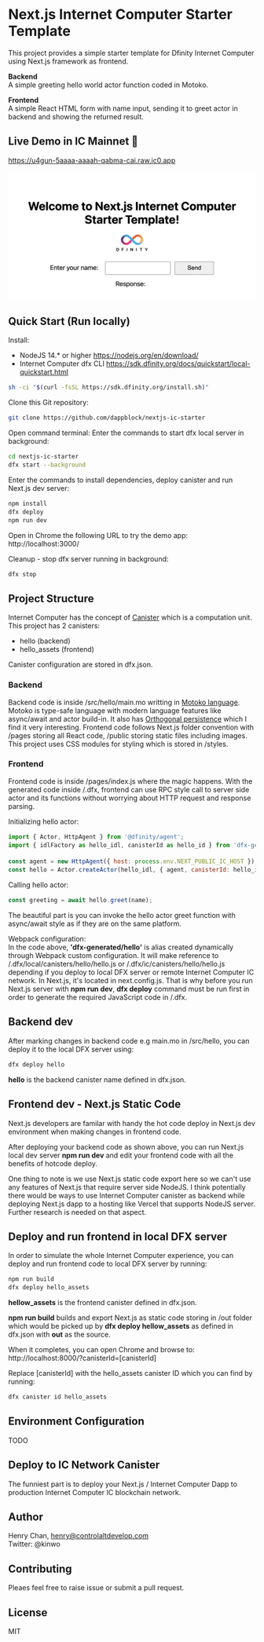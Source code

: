 # Next.js Internet Computer Starter Template

This project provides a simple starter template for Dfinity Internet Computer using Next.js framework as frontend.

**Backend**  
A simple greeting hello world actor function coded in Motoko.

**Frontend**  
A simple React HTML form with name input, sending it to greet actor in backend and showing the returned result.

## Live Demo in IC Mainnet 🥳 
https://u4gun-5aaaa-aaaah-qabma-cai.raw.ic0.app

![Screenshot](/public/demo-screenshot.png)

## Quick Start (Run locally)
Install:

* NodeJS 14.* or higher https://nodejs.org/en/download/ 
* Internet Computer dfx CLI https://sdk.dfinity.org/docs/quickstart/local-quickstart.html

```bash
sh -ci "$(curl -fsSL https://sdk.dfinity.org/install.sh)"
```

Clone this Git repository:  
```bash
git clone https://github.com/dappblock/nextjs-ic-starter
```

Open command terminal:
Enter the commands to start dfx local server in background:  
```bash
cd nextjs-ic-starter
dfx start --background
```

Enter the commands to install dependencies, deploy canister and run Next.js dev server:  
```bash
npm install
dfx deploy
npm run dev
```

Open in Chrome the following URL to try the demo app:  
http://localhost:3000/

Cleanup - stop dfx server running in background:  
```bash
dfx stop
```

## Project Structure
Internet Computer has the concept of [Canister](https://sdk.dfinity.org/docs/developers-guide/concepts/canisters-code.html) which is a computation unit. This project has 2 canisters:

* hello (backend)
* hello_assets (frontend)

Canister configuration are stored in dfx.json.

### Backend  
Backend code is inside /src/hello/main.mo writting in [Motoko language](https://sdk.dfinity.org/docs/language-guide/motoko.html). Motoko is type-safe language with modern language features like async/await and actor build-in. It also has [Orthogonal persistence](https://sdk.dfinity.org/docs/language-guide/motoko.html) which I find it very interesting.
Frontend code follows Next.js folder convention with /pages storing all React code, /public storing static files including images. This project uses CSS modules for styling which is stored in /styles.

### Frontend
Frontend code is inside /pages/index.js where the magic happens. With the generated code inside /.dfx, frontend can use RPC style call to server side actor and its functions without worrying about HTTP request and response parsing.


Initializing hello actor:
```javascript
import { Actor, HttpAgent } from '@dfinity/agent';
import { idlFactory as hello_idl, canisterId as hello_id } from 'dfx-generated/hello';

const agent = new HttpAgent({ host: process.env.NEXT_PUBLIC_IC_HOST });
const hello = Actor.createActor(hello_idl, { agent, canisterId: hello_id });
```

Calling hello actor:
```javascript
const greeting = await hello.greet(name);
```

The beautiful part is you can invoke the hello actor greet function with async/await style as if they are on the same platform.

Webpack configuration:  
In the code above, **'dfx-generated/hello'** is alias created dynamically through Webpack custom configuration. It will make reference to /.dfx/local/canisters/hello/hello.js or /.dfx/ic/canisters/hello/hello.js depending if you deploy to local DFX server or remote Internet Computer IC network. In Next.js, it's located in next.config.js. That is why before you run Next.js server with **npm run dev**, **dfx deploy** command must be run first in order to generate the required JavaScript code in /.dfx.

## Backend dev
After marking changes in backend code e.g main.mo in /src/hello, you can deploy it to the local DFX server using:

```bash
dfx deploy hello
```

**hello** is the backend canister name defined in dfx.json.

## Frontend dev - Next.js Static Code
Next.js developers are familar with handy the hot code deploy in Next.js dev environment when making changes in frontend code. 

After deploying your backend code as shown above, you can run Next.js local dev server **npm run dev** and edit your frontend code with all the benefits of hotcode deploy.

One thing to note is we use Next.js static code export here so we can't use any features of Next.js that require server side NodeJS. I think potentially there would be ways to use Internet Computer canister as backend while deploying Next.js dapp to a hosting like Vercel that supports NodeJS server. Further research is needed on that aspect.

## Deploy and run frontend in local DFX server
In order to simulate the whole Internet Computer experience, you can deploy and run frontend code to local DFX server by running:  

```bash
npm run build
dfx deploy hello_assets
```

**hellow_assets** is the frontend canister defined in dfx.json.

**npm run build** builds and export Next.js as static code storing in /out folder which would be picked up by **dfx deploy hellow_assets** as defined in dfx.json with **out** as the source.

When it completes, you can open Chrome and browse to:  
http://localhost:8000/?canisterId=[canisterId]

Replace [canisterId] with the hello_assets canister ID which you can find by running:  

```bash
dfx canister id hello_assets
```

## Environment Configuration
TODO 

## Deploy to IC Network Canister
The funniest part is to deploy your Next.js / Internet Computer Dapp to production Internet Computer IC blockchain network. 


## Author
Henry Chan, henry@controlaltdevelop.com  
Twitter: @kinwo

## Contributing
Pleaes feel free to raise issue or submit a pull request.

## License
MIT


